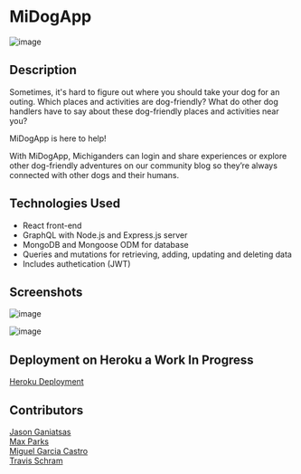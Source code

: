 # MiDogApp

![image](https://user-images.githubusercontent.com/87254760/149864387-32872d3d-c545-45e4-af67-b089c59383e8.png)

## Description
Sometimes, it's hard to figure out where you should take your dog for an outing. Which places and activities are dog-friendly? What do other dog handlers have to say about these dog-friendly places and activities near you?

MiDogApp is here to help! 

With MiDogApp, Michiganders can login and share experiences or explore other dog-friendly adventures on our community blog so they’re always connected with other dogs and their humans.

## Technologies Used
* React front-end
* GraphQL with Node.js and Express.js server
* MongoDB and Mongoose ODM for database
* Queries and mutations for retrieving, adding, updating and deleting data
* Includes authetication (JWT)

## Screenshots 


![image](https://user-images.githubusercontent.com/87254760/149864767-96bdda49-ce5e-458a-9cf0-f541662e3040.png)


![image](https://user-images.githubusercontent.com/87254760/149864739-e49fbfc0-45cc-4fdd-9f7a-54a0be42d8fc.png)


## Deployment on Heroku a Work In Progress
[Heroku Deployment](https://midoggapp.herokuapp.com/)<br>


## Contributors <br>
[Jason Ganiatsas](https://github.com/derotto54) <br>
[Max Parks](https://github.com/maxaeon) <br>
[Miguel Garcia Castro](https://github.com/MiguelGarciaCastro) <br>
[Travis Schram](https://github.com/tschram93)
